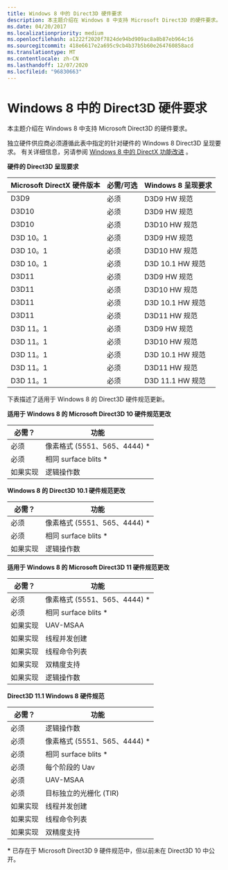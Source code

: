 ```yaml
---
title: Windows 8 中的 Direct3D 硬件要求
description: 本主题介绍在 Windows 8 中支持 Microsoft Direct3D 的硬件要求。
ms.date: 04/20/2017
ms.localizationpriority: medium
ms.openlocfilehash: a1222f2020f7824de94bd909ac8a8b87eb964c16
ms.sourcegitcommit: 418e6617e2a695c9cb4b37b5b60e264760858acd
ms.translationtype: MT
ms.contentlocale: zh-CN
ms.lasthandoff: 12/07/2020
ms.locfileid: "96830663"
---
```

# <a name="direct3d-hardware-requirements-in-windows-8"></a>Windows 8 中的 Direct3D 硬件要求


本主题介绍在 Windows 8 中支持 Microsoft Direct3D 的硬件要求。

独立硬件供应商必须遵循此表中指定的针对硬件的 Windows 8 Direct3D 呈现要求。 有关详细信息，另请参阅 [Windows 8 中的 DirectX 功能改进](directx-feature-improvements-in-windows-8.md) 。

**硬件的 Direct3D 呈现要求**

| Microsoft DirectX 硬件版本 | 必需/可选 | Windows 8 呈现要求 |
|------------------------------------|-------------------|----------------------------------|
| D3D9                               | 必须          | D3D9 HW 规范                     |
| D3D10                              | 必须          | D3D9 HW 规范                     |
| D3D10                              | 必须          | D3D10 HW 规范                    |
| D3D 10。1                            | 必须          | D3D9 HW 规范                     |
| D3D 10。1                            | 必须          | D3D10 HW 规范                    |
| D3D 10。1                            | 必须          | D3D 10.1 HW 规范                  |
| D3D11                              | 必须          | D3D9 HW 规范                     |
| D3D11                              | 必须          | D3D10 HW 规范                    |
| D3D11                              | 必须          | D3D 10.1 HW 规范                  |
| D3D11                              | 必须          | D3D11 HW 规范                    |
| D3D 11。1                            | 必须          | D3D9 HW 规范                     |
| D3D 11。1                            | 必须          | D3D10 HW 规范                    |
| D3D 11。1                            | 必须          | D3D 10.1 HW 规范                  |
| D3D 11。1                            | 必须          | D3D11 HW 规范                    |
| D3D 11。1                            | 必须          | D3D 11.1 HW 规范                  |

 

下表描述了适用于 Windows 8 的 Direct3D 硬件规范更新。

**适用于 Windows 8 的 Microsoft Direct3D 10 硬件规范更改**

| 必需？      | 功能                            |
|----------------|------------------------------------|
| 必须       | 像素格式 (5551、565、4444) \* |
| 必须       | 相同 surface blits \*              |
| 如果实现 | 逻辑操作数                          |

 

**Windows 8 的 Direct3D 10.1 硬件规范更改**

| 必需？      | 功能                            |
|----------------|------------------------------------|
| 必须       | 像素格式 (5551、565、4444) \* |
| 必须       | 相同 surface blits \*              |
| 如果实现 | 逻辑操作数                          |

 

**适用于 Windows 8 的 Microsoft Direct3D 11 硬件规范更改**

| 必需？      | 功能                            |
|----------------|------------------------------------|
| 必须       | 像素格式 (5551、565、4444) \* |
| 必须       | 相同 surface blits \*              |
| 如果实现 | UAV-MSAA                           |
| 如果实现 | 线程并发创建       |
| 如果实现 | 线程命令列表            |
| 如果实现 | 双精度支持           |
| 如果实现 | 逻辑操作数                          |

 

**Direct3D 11.1 Windows 8 硬件规范**

| 必需？      | 功能                                |
|----------------|----------------------------------------|
| 必须       | 逻辑操作数                              |
| 必须       | 像素格式 (5551、565、4444) \*     |
| 必须       | 相同 surface blits \*                  |
| 必须       | 每个阶段的 Uav                    |
| 必须       | UAV-MSAA                               |
| 必须       | 目标独立的光栅化 (TIR) |
| 如果实现 | 线程并发创建           |
| 如果实现 | 线程命令列表                |
| 如果实现 | 双精度支持               |

**\*** 已存在于 Microsoft Direct3D 9 硬件规范中，但以前未在 Direct3D 10 中公开。
